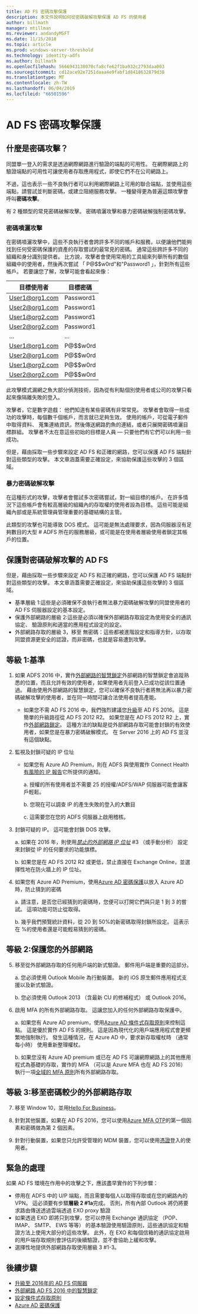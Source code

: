 ```yaml
---
title: AD FS 密碼攻擊保護
description: 本文件說明如何從密碼破解攻擊保護 AD FS 的使用者
author: billmath
manager: mtillman
ms.reviewer: andandyMSFT
ms.date: 11/15/2018
ms.topic: article
ms.prod: windows-server-threshold
ms.technology: identity-adfs
ms.author: billmath
ms.openlocfilehash: 5666943138070cfa8cfe62f1ba932c2793daa003
ms.sourcegitcommit: cd12ace92e7251daaa4e9fabf1d8418632879d38
ms.translationtype: MT
ms.contentlocale: zh-TW
ms.lasthandoff: 06/04/2019
ms.locfileid: "66501596"
---
```

# <a name="ad-fs-password-attack-protection"></a>AD FS 密碼攻擊保護

## <a name="what-is-a-password-attack"></a>什麼是密碼攻擊？

同盟單一登入的需求是透過網際網路進行驗證的端點的可用性。 在網際網路上的驗證端點的可用性可讓使用者存取應用程式，即使它們不在公司網路上。 

不過，這也表示一些不良執行者可以利用網際網路上可用的聯合端點，並使用這些端點，請嘗試並判斷密碼，或建立阻絕服務攻擊。 一種變得更為普遍這類攻擊會呼叫**密碼攻擊**。 

有 2 種類型的常見密碼破解攻擊。 密碼噴灑攻擊和暴力密碼破解強制密碼攻擊。 

### <a name="password-spray-attack"></a>密碼噴灑攻擊
在密碼噴灑攻擊中，這些不良執行者會跨許多不同的帳戶和服務，以便讓他們能夠找到任何受密碼保護的資產的存取嘗試的最常見的密碼。 通常這些跨許多不同的組織和身分識別提供者。 比方說，攻擊者會使用常用的工具組來列舉所有的數個組織中的使用者，然後再次嘗試 「 P@$$w0rd"和"Password1 」，針對所有這些帳戶。 若要讓您了解，攻擊可能會看起來像：


|  目標使用者   | 目標密碼 |
|----------------|-----------------|
| User1@org1.com |    Password1    |
| User2@org1.com |    Password1    |
| User1@org2.com |    Password1    |
| User2@org2.com |    Password1    |
|       …        |        …        |
| User1@org1.com |    P@$$w0rd     |
| User2@org1.com |    P@$$w0rd     |
| User1@org2.com |    P@$$w0rd     |
| User2@org2.com |    P@$$w0rd     |

此攻擊模式漏網之魚大部分偵測技術，因為從有利點個別使用者或公司的攻擊只看起來像隔離失敗的登入。

攻擊者，它是數字遊戲： 他們知道有某些密碼有非常常見。  攻擊者會取得一些成功的攻擊時，每個數千個帳戶，而言就已足夠生效。 使用的帳戶，可從電子郵件中取得資料、 蒐集連絡資訊，然後傳送網路釣魚的連結，或者只展開密碼噴灑目標群組。 攻擊者不太在意這些初始的目標是人員 — 只要他們有它們可以利用一些成功。

但是，藉由採取一些步驟來設定 AD FS 和正確的網路，您可以保護 AD FS 端點針對這些類型的攻擊。 本文章涵蓋需要正確設定，來協助保護這些攻擊的 3 個區域。

### <a name="brute-force-password-attack"></a>暴力密碼破解攻擊 
在這種形式的攻擊，攻擊者會嘗試多次密碼嘗試，對一組目標的帳戶。 在許多情況下這些帳戶會有較高層級的組織內的存取權的使用者設為目標。 這些可能是組織內部或是系統管理員管理重要的基礎結構的主管。  

此類型的攻擊也可能導致 DOS 模式。 這可能是無法處理要求，因為伺服器沒有足夠數目的大型 # ADFS 所在的服務層級，或可能是在使用者層級使用者鎖定其帳戶的位置。  

## <a name="securing-ad-fs-against-password-attacks"></a>保護對密碼破解攻擊的 AD FS 

但是，藉由採取一些步驟來設定 AD FS 和正確的網路，您可以保護 AD FS 端點針對這些類型的攻擊。 本文章涵蓋需要正確設定，來協助保護這些攻擊的 3 個區域。 


- 基準層級 1:這些是必須確保不良執行者無法暴力密碼破解攻擊的同盟使用者的 AD FS 伺服器設定的基本設定。 
- 保護外部網路的層級 2:這些是必須以確保外部網路存取設定為使用安全的通訊協定、 驗證原則和適當的應用程式設定的設定。 
- 外部網路存取的層級 3，移至 無密碼：這些都被進階設定和指導方針，以存取同盟資源更安全的認證，而非密碼，也就是容易遭到攻擊。 

## <a name="level-1-baseline"></a>等級 1:基準

1. 如果 ADFS 2016 中，實作[外部網路的智慧鎖定](../../ad-fs/operations/Configure-AD-FS-Extranet-Smart-Lockout-Protection.md)外部網路的智慧鎖定會追蹤熟悉的位置，而且允許有效的使用者，如果使用者先前登入已成功從該位置通過。 藉由使用外部網路的智慧鎖定，您可以確保不良執行者將無法再以暴力密碼破解攻擊的使用者，並在同一時間可讓合法使用者提高產能。
    - 如果您不需 AD FS 2016 中，我們強烈建議您[升級](../../ad-fs/deployment/upgrading-to-ad-fs-in-windows-server.md)至 AD FS 2016。 這是簡單的升級路徑從 AD FS 2012 R2。 如果您是在 AD FS 2012 R2 上，實作[外部網路鎖定](../../ad-fs/operations/Configure-AD-FS-Extranet-Soft-Lockout-Protection.md)。 這種方法的缺點是從外部網路存取可能會封鎖的有效使用者，如果您是在暴力密碼破解模式。 在 Server 2016 上的 AD FS 並沒有這個缺點。

2. 監視及封鎖可疑的 IP 位址 
    - 如果您有 Azure AD Premium，則在 ADFS 與使用實作 Connect Health[有風險的 IP 報告](https://docs.microsoft.com/azure/active-directory/connect-health/active-directory-aadconnect-health-adfs#risky-ip-report-public-preview)它所提供的通知。

        a. 授權的所有使用者並不需要 25 的授權/ADFS/WAP 伺服器可能會讓客戶輕鬆。

        b. 您現在可以調查 IP 的產生失敗的登入的大數目

        c. 這需要您在您的 ADFS 伺服器上啟用稽核。

3.  封鎖可疑的 IP。  這可能會封鎖 DOS 攻擊。

    a. 如果在 2016 年，則使用[*禁止的外部網路 IP 位址*](../../ad-fs/operations/configure-ad-fs-banned-ip.md) #3 （或手動分析） 設定來封鎖從 IP 的任何要求的功能旗標。

    b. 如果您是在 AD FS 2012 R2 或更低，禁止直接在 Exchange Online，並選擇性地在防火牆上的 IP 位址。

4. 如果您有 Azure AD Premium，使用[Azure AD 密碼保護](https://docs.microsoft.com/azure/active-directory/authentication/concept-password-ban-bad-on-premises)以放入 Azure AD 時，防止猜到的密碼  

    a. 請注意，是否您已經猜到的密碼時，您便可以打開它們與只是 1 到 3 的嘗試。 這項功能可防止從取得。 

    b. 幾乎我們預覽統計資料，從 20 到 50%的新密碼取得封鎖所設定。 這表示在 %的使用者還是可能輕易猜到的密碼。

## <a name="level-2-protect-your-extranet"></a>等級 2:保護您的外部網路

5. 移至從外部網路存取的任何用戶端的新式驗證。 郵件用戶端是重要的這部分。 

    a. 您必須使用 Outlook Mobile 為行動裝置。 新的 iOS 原生郵件應用程式支援以及新式驗證。 

    b. 您必須使用 Outlook 2013 （含最新 CU 的修補程式） 或 Outlook 2016。

6. 啟用 MFA 的所有外部網路存取。 這讓您加入的任何外部網路存取保護中。

   a.  如果您有 Azure AD premium，使用[Azure AD 條件式存取原則](https://docs.microsoft.com/azure/active-directory/conditional-access/overview)來控制這點。  這是優於實作 AD FS 的規則。  這是因為現代化的用戶端應用程式會更頻繁地強制執行。  發生這種情況，在 Azure AD 中，要求新存取權杖時 （通常每小時） 使用重新整理權杖。  

   b.  如果您沒有 Azure AD premium 或已在 AD FS 可讓網際網路上的其他應用程式為基礎的存取，實作的 MFA （可以是 Azure MFA 也在 AD FS 2016） 執行一項[全域的 MFA 原則](../../ad-fs/operations/configure-authentication-policies.md#to-configure-multi-factor-authentication-globally)所有外部網路存取。

## <a name="level-3-move-to-password-less-for-extranet-access"></a>等級 3:移至密碼較少的外部網路存取

7. 移至 Window 10，並用[Hello For Business](https://docs.microsoft.com/windows/security/identity-protection/hello-for-business/hello-identity-verification)。

8. 針對其他裝置，如果在 AD FS 2016，您可以使用[Azure MFA OTP](../../ad-fs/operations/configure-ad-fs-and-azure-mfa.md)的第一個因素和密碼做為第 2 個因素。 

9. 針對行動裝置，如果您只允許受管理的 MDM 裝置，您可以使用[憑證](../../ad-fs/operations/configure-user-certificate-authentication.md)登入的使用者。 

## <a name="urgent-handling"></a>緊急的處理

如果 AD FS 環境在作用中的攻擊之下，應該盡早實作的下列步驟：

 - 停用在 ADFS 中的 U/P 端點，而且需要每個人以取得存取或在您的網路內的 VPN。 這必須要有步驟**層級 2 #1a**完成。 否則，所有內部 Outlook 將仍將要求路由傳送透過雲端透過 EXO proxy 驗證
 - 如果透過 EXO 即將只到攻擊，您可以停用 Exchange 通訊協定 （POP、 IMAP、 SMTP、 EWS 等等） 的基本驗證使用驗證原則，這些通訊協定和驗證方法上使用大部分的這些攻擊。 此外，在 EXO 和每個信箱的通訊協定啟用的用戶端存取規則會評估的後續驗證，並不會協助上緩和攻擊。 
 - 選擇性地提供外部網路存取使用層級 3 #1-3。

## <a name="next-steps"></a>後續步驟

- [升級至 2016年的 AD FS 伺服器](../../ad-fs/deployment/upgrading-to-ad-fs-in-windows-server.md) 
- [外部網路 AD FS 2016 中的智慧鎖定](../../ad-fs/operations/Configure-AD-FS-Extranet-Smart-Lockout-Protection.md)
- [設定條件式存取原則](https://docs.microsoft.com/azure/active-directory/conditional-access/overview)
- [Azure AD 密碼保護](https://docs.microsoft.com/azure/active-directory/authentication/howto-password-ban-bad-on-premises)
